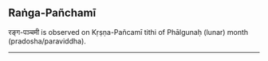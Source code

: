 ## Raṅga-Pañchamī
रङ्ग-पञ्चमी is observed on Kṛṣṇa-Pañcamī tithi of Phālgunaḥ (lunar) month (pradosha/paraviddha).



---
